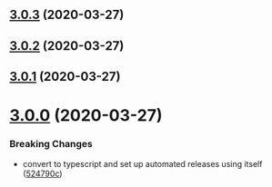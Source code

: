 ## [3.0.3](https://github.com/sprucelabsai/sprucelabs-semantic-release/compare/v3.0.2...v3.0.3) (2020-03-27)

## [3.0.2](https://github.com/sprucelabsai/sprucelabs-semantic-release/compare/v3.0.1...v3.0.2) (2020-03-27)

## [3.0.1](https://github.com/sprucelabsai/sprucelabs-semantic-release/compare/v3.0.0...v3.0.1) (2020-03-27)

# [3.0.0](https://github.com/sprucelabsai/sprucelabs-semantic-release/compare/v2.0.9...v3.0.0) (2020-03-27)


### Breaking Changes

* convert to typescript and set up automated releases using itself ([524790c](https://github.com/sprucelabsai/sprucelabs-semantic-release/commit/524790c))
